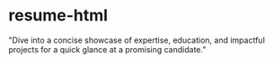 # resume-html
"Dive into a concise showcase of expertise, education, and impactful projects for a quick glance at a promising candidate."
